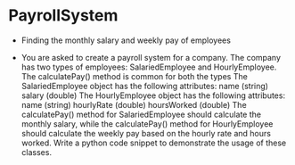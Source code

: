 # PayrollSystem
- Finding the monthly salary and weekly pay of employees

- You are asked to create a payroll system for a company. The company has two types of employees: SalariedEmployee and HourlyEmployee. The calculatePay() method is common for both the types
The SalariedEmployee object has the following attributes:
 name (string)
 salary (double)
The HourlyEmployee object has the following attributes:
 name (string)
 hourlyRate (double)
 hoursWorked (double)
The calculatePay() method for SalariedEmployee should calculate the monthly salary, while the calculatePay() method for HourlyEmployee should calculate the weekly pay based on the hourly rate and hours worked. Write a python code snippet to demonstrate the usage of these classes.
